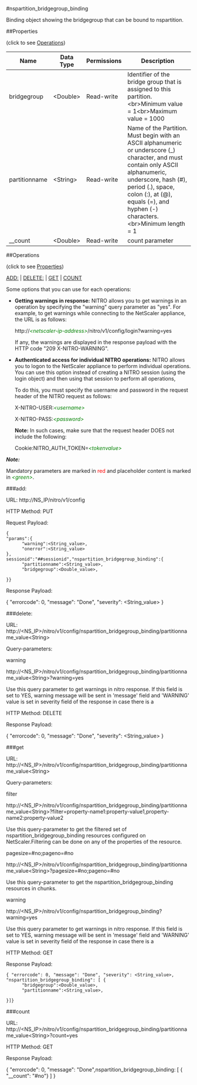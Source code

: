 #nspartition_bridgegroup_binding

Binding object showing the bridgegroup that can be bound to nspartition.


##Properties 
<span>(click to see [Operations](#operations))</span>


<table><thead><tr><th>Name</th><th> Data Type</th><th> Permissions</th><th>Description</th></tr></thead><tbody><tr><td>bridgegroup</td><td>&lt;Double></td><td>Read-write</td><td>Identifier of the bridge group that is assigned to this partition.&lt;br>Minimum value = 1&lt;br>Maximum value = 1000</td><tr><tr><td>partitionname</td><td>&lt;String></td><td>Read-write</td><td>Name of the Partition. Must begin with an ASCII alphanumeric or underscore (_) character, and must contain only ASCII alphanumeric, underscore, hash (#), period (.), space, colon (:), at (@), equals (=), and hyphen (-) characters.&lt;br>Minimum length = 1</td><tr><tr><td>__count</td><td>&lt;Double></td><td>Read-write</td><td>count parameter</td><tr></tbody></table>
##Operations 
<span>(click to see [Properties](#properties))</span>


[ADD:](#add:) | [DELETE:](#delete:) | [GET](#get) | [COUNT](#count)


Some options that you can use for each operations:
<ul><li><p><b>Getting warnings in response:</b> NITRO allows you to get warnings in an operation by specifying the "warning" query parameter as "yes". For example, to get warnings while connecting to the NetScaler appliance, the URL is as follows:</p><p>http://<span style="color:green;font-style:italic;">&lt;netscaler-ip-address&gt;</span>/nitro/v1/config/login?warning=yes</p><p>If any, the warnings are displayed in the response payload with the HTTP code "209 X-NITRO-WARNING".</p></li><li><p><b>Authenticated access for individual NITRO operations:</b> NITRO allows you to logon to the NetScaler appliance to perform individual operations. You can use this option instead of creating a NITRO session (using the login object) and then using that session to perform all operations,</p><p>To do this, you must specify the username and password in the request header of the NITRO request as follows:</p><p>X-NITRO-USER:<span style="color:green;font-style:italic;">&lt;username&gt;</span></p><p>X-NITRO-PASS:<span style="color:green;font-style:italic;">&lt;password&gt;</span></p><p><b>Note:</b> In such cases, make sure that the request header DOES not include the following:</p><p>Cookie:NITRO_AUTH_TOKEN=<span style="color:green;font-style:italic;">&lt;tokenvalue&gt;</span></p></li></ul>



***Note:*** 
Mandatory parameters are marked in <span style="color:#FF0000;">red</span> and placeholder content is marked in <span style="color:green;font-style:italic">&lt;green&gt;</span>.

###add:



URL: http://NS_IP/nitro/v1/config
HTTP Method: PUT
Request Payload: ```{"params":{      "warning":<String_value>,      "onerror":<String_value>},sessionid":"##sessionid","nspartition_bridgegroup_binding":{      "partitionname":<String_value>,      "bridgegroup":<Double_value>,}}```
Response Payload: 
{ "errorcode": 0, "message": "Done", "severity": <String_value> }


###delete:



URL: http://&lt;NS_IP&gt;/nitro/v1/config/nspartition_bridgegroup_binding/partitionname_value&lt;String&gt;
Query-parameters:
warning
http://&lt;NS_IP&gt;/nitro/v1/config/nspartition_bridgegroup_binding/partitionname_value&lt;String&gt;?warning=yes
Use this query parameter to get warnings in nitro response. If this field is set to YES, warning message will be sent in 'message' field and 'WARNING' value is set in severity field of the response in case there is a



HTTP Method: DELETE
Response Payload: 
{ "errorcode": 0, "message": "Done", "severity": <String_value> }


###get



URL: http://&lt;NS_IP&gt;/nitro/v1/config/nspartition_bridgegroup_binding/partitionname_value&lt;String&gt;
Query-parameters:
filter
http://&lt;NS_IP&gt;/nitro/v1/config/nspartition_bridgegroup_binding/partitionname_value&lt;String&gt;?filter=property-name1:property-value1,property-name2:property-value2
Use this query-parameter to get the filtered set of nspartition_bridgegroup_binding resources configured on NetScaler.Filtering can be done on any of the properties of the resource.


pagesize=#no;pageno=#no
http://&lt;NS_IP&gt;/nitro/v1/config/nspartition_bridgegroup_binding/partitionname_value&lt;String&gt;?pagesize=#no;pageno=#no
Use this query-parameter to get the nspartition_bridgegroup_binding resources in chunks.


warning
http://&lt;NS_IP&gt;/nitro/v1/config/nspartition_bridgegroup_binding?warning=yes
Use this query parameter to get warnings in nitro response. If this field is set to YES, warning message will be sent in 'message' field and 'WARNING' value is set in severity field of the response in case there is a



HTTP Method: GET
Response Payload: ```{ "errorcode": 0, "message": "Done", "severity": <String_value>, "nspartition_bridgegroup_binding": [ {      "bridgegroup":<Double_value>,      "partitionname":<String_value>,}]}```



###count



URL: http://&lt;NS_IP&gt;/nitro/v1/config/nspartition_bridgegroup_binding/partitionname_value&lt;String&gt;?count=yes
HTTP Method: GET
Response Payload: 
{ "errorcode": 0, "message": "Done",nspartition_bridgegroup_binding: [ { "__count": "#no"} ] }


